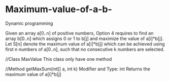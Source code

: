 # Maximum-value-of-a-b-
Dynamic programming

Given an array a[0..n] of positive numbers, 
Option 4 requires to find an array b[0..n] which assigns 0 or 1 to b[j] and maximize the value of a[i]*b[j].  
Let S[n] denote the maximum value of a[i]*b[j] which can be achieved using first n numbers of a[0..n], 
such that no consecutive k numbers are selected. 

//Class MaxValue
This class only have one method

//Method getMaxSum(int[] a, int k)
Modifier and Type: int
Returns the maximum value of a[i]*b[j]
